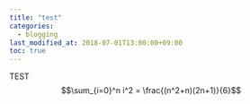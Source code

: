 ```yaml
---
title: "test"
categories: 
  - blogging
last_modified_at: 2018-07-01T13:00:00+09:00
toc: true
---
```


TEST
$$\sum_{i=0}^n i^2 = \frac{(n^2+n)(2n+1)}{6}$$
